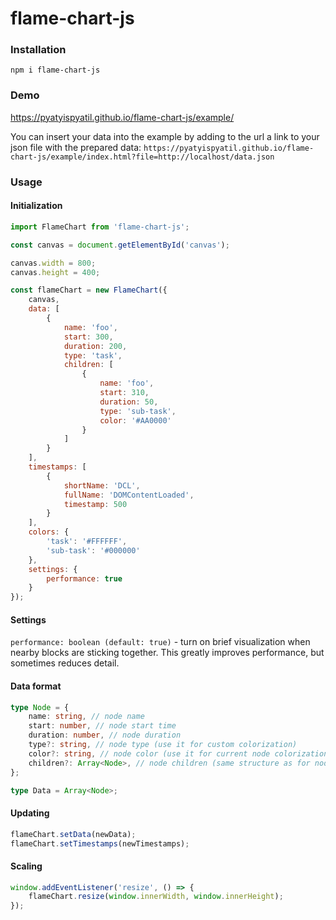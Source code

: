 # flame-chart-js

### Installation

`npm i flame-chart-js`

### Demo

https://pyatyispyatil.github.io/flame-chart-js/example/

You can insert your data into the example by adding to the url a link to your json file with the prepared data:
`https://pyatyispyatil.github.io/flame-chart-js/example/index.html?file=http://localhost/data.json`

### Usage

#### Initialization

```js
import FlameChart from 'flame-chart-js';

const canvas = document.getElementById('canvas');

canvas.width = 800;
canvas.height = 400;

const flameChart = new FlameChart({
    canvas,
    data: [
        {
            name: 'foo',
            start: 300,
            duration: 200,
            type: 'task',
            children: [
                {
                    name: 'foo',
                    start: 310,
                    duration: 50,
                    type: 'sub-task',
                    color: '#AA0000'
                }
            ]
        }
    ],
    timestamps: [
        {
            shortName: 'DCL',
            fullName: 'DOMContentLoaded',
            timestamp: 500
        }
    ],
    colors: {
        'task': '#FFFFFF',
        'sub-task': '#000000'
    },
    settings: {
        performance: true
    }
});
```

#### Settings

`performance: boolean (default: true)` - turn on brief visualization when nearby blocks are sticking together.
This greatly improves performance, but sometimes reduces detail.

#### Data format

```ts
type Node = {
    name: string, // node name
    start: number, // node start time
    duration: number, // node duration
    type?: string, // node type (use it for custom colorization)
    color?: string, // node color (use it for current node colorization)
    children?: Array<Node>, // node children (same structure as for node)
};

type Data = Array<Node>;
```

#### Updating

```js
flameChart.setData(newData);
flameChart.setTimestamps(newTimestamps);
```

#### Scaling

```js
window.addEventListener('resize', () => {
    flameChart.resize(window.innerWidth, window.innerHeight);
});
```
